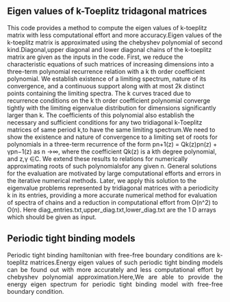 <h2> Eigen values of k-Toeplitz tridagonal matrices</h2>


<p align="justify">

This code provides a method to compute the eigen values of k-toeplitz matrix with less computational effort and more accuracy.Eigen values of the k-toeplitz matrix is approximated using the chebyshev polynomial of second kind.Diagonal,upper diagonal and lower diagonal chains of the k-toeplitz matrix are given as the inputs in the code.
First, we reduce the characteristic equations of such matrices of increasing dimensions into a three-term polynomial recurrence relation with a k th order coefficient polynomial. We establish existence of a limiting spectrum, nature of its convergence, and a continuous support along with at most 2k distinct points containing the limiting spectra. The k curves traced due to recurrence conditions on the k th order coefficient polynomial converge tightly with the limiting eigenvalue distribution for dimensions significantly larger than k. The coefficients of this polynomial also establish the necessary and sufficient conditions for any two tridiagonal k-Toeplitz matrices of same period k,to have the same limiting spectrum.We need to show the existence and nature of convergence to a limiting set of roots for polynomials in a three-term recurrence of the form pn+1(z) = Qk(z)pn(z) + γpn−1(z) as n →∞, where the coefficient Qk(z) is a kth degree polynomial, and z,γ ∈C. We extend these results to relations for numerically approximating roots of such polynomialsfor any given n. General solutions for the evaluation are motivated by large computational efforts and errors in the iterative numerical methods. Later, we apply this solution to the eigenvalue problems represented by tridiagonal matrices with a periodicity k in its entries, providing a more accurate numerical method for evaluation of spectra of chains and a
reduction in computational effort from O(n^2) to O(n).
Here diag_entries.txt,upper_diag.txt,lower_diag.txt are the 1 D arrays which should be given as input.
</p>


<h2>Periodic tight binding models</h2>

<p align="justify">
  Periodic tight binding hamiltonian with free-free boundary conditions are k-toeplitz matrices.Energy eigen values of such periodic tight binding models can be found out with more accurately and less computational effort by chebyshev polynomial approximation.Here,We are able to provide the energy eigen spectrum for periodic tight binding model with free-free boundary condition.
</p>
